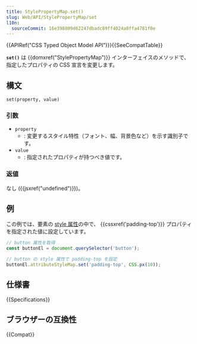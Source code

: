 ```yaml
---
title: StylePropertyMap.set()
slug: Web/API/StylePropertyMap/set
l10n:
  sourceCommit: 16e398809d62247dbadc89ff4024a0ffa4781f0e
---
```


{{APIRef("CSS Typed Object Model API")}}{{SeeCompatTable}}

**`set()`** は {{domxref("StylePropertyMap")}} インターフェイスのメソッドで、指定したプロパティの CSS 宣言を変更します。

## 構文

```js-nolint
set(property, value)
```

### 引数

- `property`
  - : 変更するスタイル特性（フォント、幅、背景色など）を示す識別子です。
- `value`
  - : 指定されたプロパティが持つべき値です。

### 返値

なし ({{jsxref("undefined")}})。

## 例

この例では、要素の [style 属性](/ja/docs/Web/HTML/Global_attributes/style)の中で、 {{cssxref('padding-top')}} プロパティを指定された値に設定しています。

```js
// button 属性を取得
const buttonEl = document.querySelector('button');

// button の style 属性で padding-top を設定
buttonEl.attributeStyleMap.set('padding-top', CSS.px(10));
```

## 仕様書

{{Specifications}}

## ブラウザーの互換性

{{Compat}}
